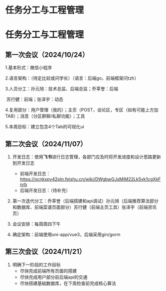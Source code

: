 # 任务分工与工程管理

# 任务分工与工程管理

## 第一次会议（2024/10/24）

1.基本形式：微信小程序

2.语言架构：（待定比较或问学长）（语言：后端go，前端框架问tzh）

3.人员分工：孙元旭：技术总监、后端总监；乔莘誉：后端

​			苏行健：前端；张泽宇：动态

4.复用部分：用户管理（我的）；主页（POST，谈论区，专区（如有可能上方加TAB）；消息（分区群聊/私聊功能）；工具

5.本周目标：建立包含4个Tab的可视化ui

## 第二次会议（2024/11/07）

1. 开发日志：使用**飞书**进行日志管理，各部门应及时将开发进度和设计思路更新到开发日志
   + 前端开发日志：https://xcnkxpy42pln.feishu.cn/wiki/DWgbwGJsMiM22Lk5vk1cgXkFnrb
   + 后端开发日志：（待补充）
  
2. 第一次迭代分工：乔莘誉（后端搭建和api调试）孙元旭（后端推荐算法部分和数据库、前端菜谱页面部分）苏行健（前端主页工具）张泽宇（前端资讯页）

3. 会议安排：每周周四下午

4. 确定架构：前端使用uni-app/vue3，后端采用gin/gorm

## 第三次会议（2024/11/21）

1. 明确下一阶段的工作目标
   + 尽快完成前端所有页面的搭建
   + 尽快完成用户部分前后端api的交通
   + 尽快搭建基础数据库，在下周检查前完成核心算法
